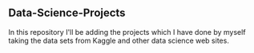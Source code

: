 ## Data-Science-Projects ##       
In this repository I'll be adding the projects which I have done by myself taking the data sets from Kaggle and other data science web sites.          
 

